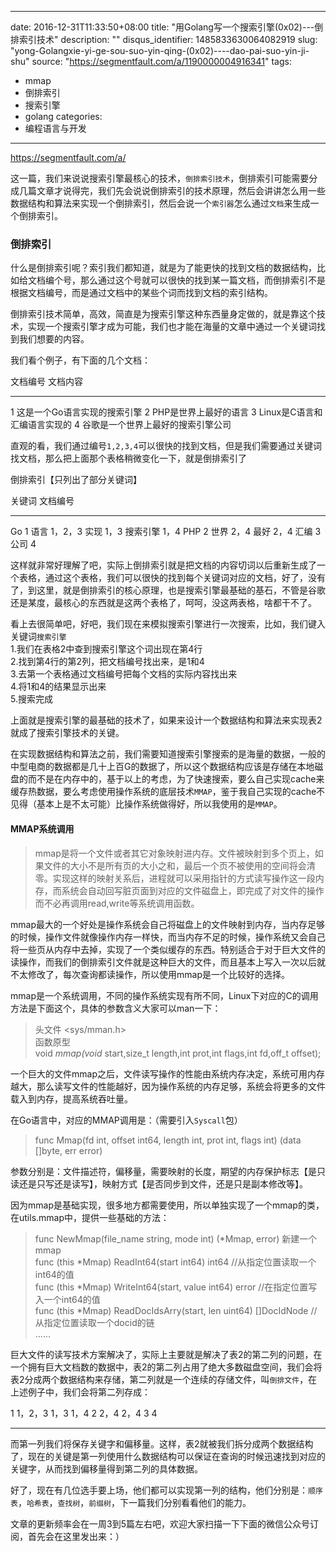 
---
date: 2016-12-31T11:33:50+08:00
title: "用Golang写一个搜索引擎(0x02)---倒排索引技术"
description: ""
disqus_identifier: 1485833630064082919
slug: "yong-Golangxie-yi-ge-sou-suo-yin-qing-(0x02)----dao-pai-suo-yin-ji-shu"
source: "https://segmentfault.com/a/1190000004916341"
tags: 
- mmap 
- 倒排索引 
- 搜索引擎 
- golang 
categories:
- 编程语言与开发
---

https://segmentfault.com/a/

这一篇，我们来说说搜索引擎最核心的技术，`倒排索引技术`，倒排索引可能需要分成几篇文章才说得完，我们先会说说倒排索引的技术原理，然后会讲讲怎么用一些数据结构和算法来实现一个倒排索引，然后会说一个`索引器`怎么通过`文档`来生成一个倒排索引。

### 倒排索引

什么是倒排索引呢？索引我们都知道，就是为了能更快的找到文档的数据结构，比如给文档编个号，那么通过这个号就可以很快的找到某一篇文档，而倒排索引不是根据文档编号，而是通过文档中的某些个词而找到文档的索引结构。

倒排索引技术简单，高效，简直是为搜索引擎这种东西量身定做的，就是靠这个技术，实现一个搜索引擎才成为可能，我们也才能在海量的文章中通过一个关键词找到我们想要的内容。

我们看个例子，有下面的几个文档：

  文档编号   文档内容
  ---------- ------------------------------------
  1          这是一个Go语言实现的搜索引擎
  2          PHP是世界上最好的语言
  3          Linux是C语言和汇编语言实现的
  4          谷歌是一个世界上最好的搜索引擎公司

直观的看，我们通过编号`1,2,3,4`可以很快的找到文档，但是我们需要通过关键词找文档，那么把上面那个表格稍微变化一下，就是倒排索引了

倒排索引【只列出了部分关键词】

  关键词     文档编号
  ---------- ----------
  Go         1
  语言       1，2，3
  实现       1，3
  搜索引擎   1，4
  PHP        2
  世界       2，4
  最好       2，4
  汇编       3
  公司       4

这样就非常好理解了吧，实际上倒排索引就是把文档的内容切词以后重新生成了一个表格，通过这个表格，我们可以很快的找到每个关键词对应的文档，好了，没有了，到这里，就是倒排索引的核心原理，也是搜索引擎最基础的基石，不管是谷歌还是某度，最核心的东西就是这两个表格了，呵呵，没这两表格，啥都干不了。

看上去很简单吧，好吧，我们现在来模拟搜索引擎进行一次搜索，比如，我们键入关键词`搜索引擎`\
1.我们在表格2中查到搜索引擎这个词出现在第4行\
2.找到第4行的第2列，把文档编号找出来，是1和4\
3.去第一个表格通过文档编号把每个文档的实际内容找出来\
4.将1和4的结果显示出来\
5.搜索完成

上面就是搜索引擎的最基础的技术了，如果来设计一个数据结构和算法来实现表2就成了搜索引擎技术的关键。

在实现数据结构和算法之前，我们需要知道搜索引擎搜索的是海量的数据，一般的中型电商的数据都是几十上百G的数据了，所以这个数据结构应该是存储在本地磁盘的而不是在内存中的，基于以上的考虑，为了快速搜索，要么自己实现cache来缓存热数据，要么考虑使用操作系统的底层技术`MMAP`，鉴于我自己实现的cache不见得（基本上是不太可能）比操作系统做得好，所以我使用的是`MMAP`。

#### MMAP系统调用

> mmap是将一个文件或者其它对象映射进内存。文件被映射到多个页上，如果文件的大小不是所有页的大小之和，最后一个页不被使用的空间将会清零。实现这样的映射关系后，进程就可以采用指针的方式读写操作这一段内存，而系统会自动回写脏页面到对应的文件磁盘上，即完成了对文件的操作而不必再调用read,write等系统调用函数。

mmap最大的一个好处是操作系统会自己将磁盘上的文件映射到内存，当内存足够的时候，操作文件就像操作内存一样快，而当内存不足的时候，操作系统又会自己将一些页从内存中去掉，实现了一个类似缓存的东西。特别适合于对于巨大文件的读操作，而我们的倒排索引文件就是这种巨大的文件，而且基本上写入一次以后就不太修改了，每次查询都读操作，所以使用mmap是一个比较好的选择。

mmap是一个系统调用，不同的操作系统实现有所不同，Linux下对应的C的调用方法是下面这个，具体的参数含义大家可以man一下：

> 头文件 &lt;sys/mman.h&gt;\
> 函数原型\
> void *mmap(void* start,size\_t length,int prot,int flags,int fd,off\_t
> offset);

一个巨大的文件mmap之后，文件读写操作的性能由系统内存决定，系统可用内存越大，那么读写文件的性能越好，因为操作系统的内存足够，系统会将更多的文件载入到内存，提高系统吞吐量。

在Go语言中，对应的MMAP调用是：（需要引入`Syscall`包）

> func Mmap(fd int, offset int64, length int, prot int, flags int) (data
> \[\]byte, err error)

参数分别是：文件描述符，偏移量，需要映射的长度，期望的内存保护标志【是只读还是只写还是读写】，映射方式【是否同步到文件，还是只是副本修改等】。

因为mmap是基础实现，很多地方都需要使用，所以单独实现了一个mmap的类，在utils.mmap中，提供一些基础的方法：

> func NewMmap(file\_name string, mode int) (\*Mmap, error)
> 新建一个mmap\
> func (this \*Mmap) ReadInt64(start int64) int64
> //从指定位置读取一个int64的值\
> func (this \*Mmap) WriteInt64(start, value int64) error
> //在指定位置写入一个int64的值\
> func (this \*Mmap) ReadDocIdsArry(start, len uint64) \[\]DocIdNode
> //从指定位置读取一个docid的链\
> ......

巨大文件的读写技术方案解决了，实际上主要就是解决了表2的第二列的问题，在一个拥有巨大文档数的数据中，表2的第二列占用了绝大多数磁盘空间，我们会将表2分成两个数据结构来存储，第二列就是一个连续的存储文件，叫`倒排文件`，在上述例子中，我们会将第二列存成：

  1   1，2，3   1，3   1，4   2   2，4   2，4   3   4
  --- --------- ------ ------ --- ------ ------ --- ---

而第一列我们将保存关键字和偏移量。这样，表2就被我们拆分成两个数据结构了，现在的关键是第一列使用什么数据结构可以保证在查询的时候迅速找到对应的关键字，从而找到偏移量得到第二列的具体数据。

好了，现在有几位选手要上场，他们都可以实现第一列的结构，他们分别是：`顺序表`，`哈希表`，`查找树`，`前缀树`，下一篇我们分别看看他们的能力。

文章的更新频率会在一周3到5篇左右吧，欢迎大家扫描一下下面的微信公众号订阅，首先会在这里发出来：）



